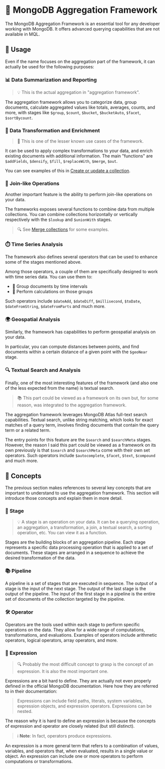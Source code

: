# 🔄 **MongoDB Aggregation Framework**

The MongoDB Aggregation Framework is an essential tool for any developer working with MongoDB. It offers advanced querying capabilities that are not available in MQL.

## 🚀 **Usage**

Even if the name focuses on the aggregation part of the framework, it can actually be used for the following purposes:

### 📊 **Data Summarization and Reporting**

> 💡 This is the actual aggregation in "aggregation framework".
    
The aggregation framework allows you to categorize data, group documents, calculate aggregated values like totals, averages, counts, and more, with stages like `$group`, `$count`, `$bucket`, `$bucketAuto`, `$facet`, `$sortBycount`.
    
### 🔄 **Data Transformation and Enrichment**
    
> 📘 This is one of the lesser known use cases of the framework.

It can be used to apply complex transformations to your data, and enrich existing documents with additional information.
The main "functions" are `$addFields`, `$densify`, `$fill`, `$replaceWith`, `$merge`, `$out`.

You can see examples of this in [Create or update a collection](../how-to/commons/create-or-update-a-collection.md).

### 🔗 **Join-like Operations**

Another important feature is the ability to perform join-like operations on your data.
    
The frameworks exposes several functions to combine data from multiple collections. You can combine collections horizontally or vertically
respectively with the `$lookup` and `$unionWith` stages.

> 🔍 See [Merge collections](../how-to/commons/combine-collections.md) for some examples.

### ⏱️ **Time Series Analysis**

The framework also defines several operators that can be used to enhance some of the stages mentioned above.

Among those operators, a couple of them are specifically designed to work with time series data. You can use them to:
- 📅 Group documents by time intervals
- 🧮 Perform calculations on those groups

Such operators include `$dateAdd`, `$dateDiff`, `$millisecond`, `$toDate`, `$dateFromString`, `$dateFromParts` and much more.

### 🌍 **Geospatial Analysis**

Similarly, the framework has capabilities to perform geospatial analysis on your data. 

In particular, you can compute distances between points, and find documents within a certain distance of a given point with the `$geoNear` stage.

### 🔍 **Textual Search and Analysis**

Finally, one of the most interesting features of the framework (and also one of the less expected from the name) is textual search.

> 📚 This part could be viewed as a framework on its own but, for some reason, was integrated to the aggregation framework.

The aggregation framework leverages MongoDB Atlas full-text search capabilities. Textual search, unlike string matching, which looks for exact matches of a query term, involves finding documents that contain the query term or a related term.

The entry points for this feature are the `$search` and `$searchMeta` stages.
However, the reason I said this part could be viewed as a framework on its own previously is that `$search` and `$searchMeta` come with their own set operators. Such operators include `$autocomplete`, `$facet`, `$text`, `$compound` and much more.

## 🧩 **Concepts**

The previous section makes references to several key concepts that are important to understand to use the aggregation framework.
This section will introduce those concepts and explain them in more detail.

### 🔄 **Stage**

> 💡 A stage is an operation on your data. It can be a querying operation, an aggregation, a transformation, a join, a textual search, a sorting operation, etc. You can view it as a function.

Stages are the building blocks of an aggregation pipeline. Each stage represents a specific data processing operation that is applied to a set of documents. These stages are arranged in a sequence to achieve the desired transformation of the data.

### 📚 **Pipeline**

A pipeline is a set of stages that are executed in sequence. The output of a stage is the input of the next stage. 
The output of the last stage is the output of the pipeline.
The input of the first stage in a pipeline is the entire set of documents of the collection targeted by the pipeline.

### 🛠️ **Operator**

Operators are the tools used within each stage to perform specific operations on the data. They allow for a wide range of computations, transformations, and evaluations. Examples of operators include arithmetic operators, logical operators, array operators, and more.

### 📝 **Expression**

> 🔍 Probably the most difficult concept to grasp is the concept of an expression. It is also the most important one.

Expressions are a bit hard to define. They are actually not even properly defined in the official MongoDB documentation.
Here how they are referred to in their documentation:

> Expressions can include field paths, literals, system variables, expression objects, and expression operators. Expressions can be nested.

The reason why it is hard to define an expression is because the concepts of expression and operator are closely related (but still distinct).

> ℹ️ **Note**: In fact, operators produce expressions.

An expression is a more general term that refers to a combination of values, variables, and operators that, when evaluated, results in a single value or object. An expression can include one or more operators to perform computations or transformations.